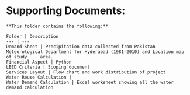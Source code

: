 # Supporting Documents:	
	
	**This folder contains the following:**
	
	Folder | Description
	--- | ---
	Demand Sheet | Precipitation data collected from Pakistan Meteorological Department for Hyderabad (1981-2010) and Location map of study 	area.
	Financial Aspect | Python
	LEED Criteria | Scoping document
	Services Layout | Flow chart and work distribution of project
	Water Reuse Calculation | 
	Water Demand Calculation | Excel worksheet showing all the water demand calculation
